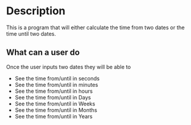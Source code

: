 # Description
This is a program that will either calculate the time from two dates or the time until two dates. 

## What can a user do
Once the user inputs two dates they will be able to
* See the time from/until in seconds
* See the time from/until in minutes
* See the time from/until in hours
* See the time from/until in Days
* See the time from/until in Weeks
* See the time from/until in Months
* See the time from/until in Years
